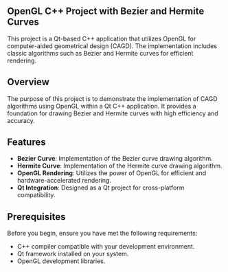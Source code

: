 ## OpenGL C++ Project with Bezier and Hermite Curves

This project is a Qt-based C++ application that utilizes OpenGL for computer-aided geometrical design (CAGD). The implementation includes classic algorithms such as Bezier and Hermite curves for efficient rendering.

## Overview

The purpose of this project is to demonstrate the implementation of CAGD algorithms using OpenGL within a Qt C++ application. It provides a foundation for drawing Bezier and Hermite curves with high efficiency and accuracy.

## Features

- **Bezier Curve**: Implementation of the Bezier curve drawing algorithm.
- **Hermite Curve**: Implementation of the Hermite curve drawing algorithm.
- **OpenGL Rendering**: Utilizes the power of OpenGL for efficient and hardware-accelerated rendering.
- **Qt Integration**: Designed as a Qt project for cross-platform compatibility.

## Prerequisites

Before you begin, ensure you have met the following requirements:

- C++ compiler compatible with your development environment.
- Qt framework installed on your system.
- OpenGL development libraries.
